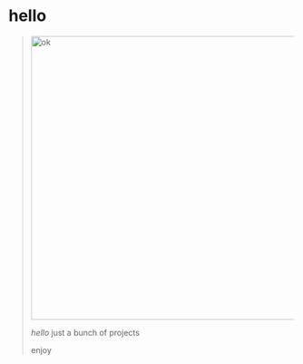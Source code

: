 # hello
> <img width="500" alt="ok" src="https://user-images.githubusercontent.com/50788385/145232870-97535f50-0462-4be7-aff2-012051bf0490.png">
>
> *hello*
> just a bunch of projects
> 
> enjoy
